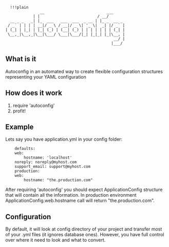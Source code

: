 	  !!!plain
	               __                           ___
                | |                         / __/
      __ _ _   _| |_  ___   ___  ___  _ __ | |_ _  __ _
     / _` | | | | __|/ _ \ / __|/ _ \| '_ \|  _| |/ _` |
    | (_| | |_| | |_| (_) | (__| (_) | | | | | | | (_| |
     \__,_|\__,_|\__|\___/ \___|\___/|_| |_|_| |_|\__, |
                                                   __/ |
                                                  |___/

## What is it

Autoconfig in an automated way to create flexible configuration structures representing your YAML configuration

## How does it work

1. require 'autoconfig'
2. profit!

## Example

Lets say you have application.yml in your config folder:

		defaults:
	  	web:
		  	hostname: 'localhost'
   		noreply: noreply@myhost.com
  		support_email: support@myhost.com
		production:
	  	web:
		  	hostname: "the.production.com"

After requiring 'autoconfig' you should expect ApplicationConfig structure that will contain all the information. In production environment
ApplicationConfig.web.hostname call will return "the.production.com".

## Configuration

By default, it will look at config directory of your project and transfer most of your .yml files (it ignores database ones). However,
you have full control over where it need to look and what to convert.

